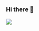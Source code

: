 ### Hi there 👋
<a href="https://jyyyc.tistory.com/" target="_blank"><img src="https://img.shields.io/badge/Tistory-#FF5500?style=flat&logo=Tistory&logoColor=white&link=https://jyyyc.tistory.com/"/></a>

<!--
**JiYunee/JiYunee** is a ✨ _special_ ✨ repository because its `README.md` (this file) appears on your GitHub profile.

Here are some ideas to get you started:

- 🔭 I’m currently working on ...
- 🌱 I’m currently learning ...
- 👯 I’m looking to collaborate on ...
- 🤔 I’m looking for help with ...
- 💬 Ask me about ...
- 📫 How to reach me: ...
- 😄 Pronouns: ...
- ⚡ Fun fact: ...
-->
